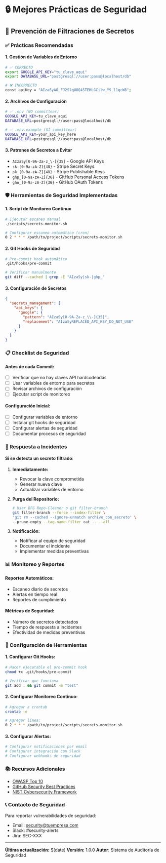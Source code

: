# 🔒 Mejores Prácticas de Seguridad

## 🚨 Prevención de Filtraciones de Secretos

### ✅ Prácticas Recomendadas

#### 1. **Gestión de Variables de Entorno**
```bash
# ✅ CORRECTO
export GOOGLE_API_KEY="tu_clave_aqui"
export DATABASE_URL="postgresql://user:pass@localhost/db"

# ❌ INCORRECTO
const apiKey = "AIzaSyAO_FJ2SlqU8Q4STEHLGCilw_Y9_11qcW8";
```

#### 2. **Archivos de Configuración**
```bash
# ✅ .env (NO committear)
GOOGLE_API_KEY=tu_clave_aqui
DATABASE_URL=postgresql://user:pass@localhost/db

# ✅ .env.example (SÍ committear)
GOOGLE_API_KEY=your_api_key_here
DATABASE_URL=postgresql://user:pass@localhost/db
```

#### 3. **Patrones de Secretos a Evitar**
- `AIzaSy[0-9A-Za-z_\-]{35}` - Google API Keys
- `sk-[0-9a-zA-Z]{48}` - Stripe Secret Keys
- `pk_[0-9a-zA-Z]{48}` - Stripe Publishable Keys
- `ghp_[0-9a-zA-Z]{36}` - GitHub Personal Access Tokens
- `gho_[0-9a-zA-Z]{36}` - GitHub OAuth Tokens

### 🛡️ Herramientas de Seguridad Implementadas

#### 1. **Script de Monitoreo Continuo**
```bash
# Ejecutar escaneo manual
./scripts/secrets-monitor.sh

# Configurar escaneo automático (cron)
0 2 * * * /path/to/project/scripts/secrets-monitor.sh
```

#### 2. **Git Hooks de Seguridad**
```bash
# Pre-commit hook automático
.git/hooks/pre-commit

# Verificar manualmente
git diff --cached | grep -E "AIzaSy|sk-|ghp_"
```

#### 3. **Configuración de Secretos**
```json
{
  "secrets_management": {
    "api_keys": {
      "google": {
        "pattern": "AIzaSy[0-9A-Za-z_\\-]{35}",
        "replacement": "AIzaSyREPLACED_API_KEY_DO_NOT_USE"
      }
    }
  }
}
```

### 📋 Checklist de Seguridad

#### Antes de cada Commit:
- [ ] Verificar que no hay claves API hardcodeadas
- [ ] Usar variables de entorno para secretos
- [ ] Revisar archivos de configuración
- [ ] Ejecutar script de monitoreo

#### Configuración Inicial:
- [ ] Configurar variables de entorno
- [ ] Instalar git hooks de seguridad
- [ ] Configurar alertas de seguridad
- [ ] Documentar procesos de seguridad

### 🚨 Respuesta a Incidentes

#### Si se detecta un secreto filtrado:

1. **Inmediatamente:**
   - Revocar la clave comprometida
   - Generar nueva clave
   - Actualizar variables de entorno

2. **Purga del Repositorio:**
   ```bash
   # Usar BFG Repo-Cleaner o git filter-branch
   git filter-branch --force --index-filter \
   'git rm --cached --ignore-unmatch archivo_con_secreto' \
   --prune-empty --tag-name-filter cat -- --all
   ```

3. **Notificación:**
   - Notificar al equipo de seguridad
   - Documentar el incidente
   - Implementar medidas preventivas

### 📊 Monitoreo y Reportes

#### Reportes Automáticos:
- Escaneo diario de secretos
- Alertas en tiempo real
- Reportes de cumplimiento

#### Métricas de Seguridad:
- Número de secretos detectados
- Tiempo de respuesta a incidentes
- Efectividad de medidas preventivas

### 🔧 Configuración de Herramientas

#### 1. **Configurar Git Hooks:**
```bash
# Hacer ejecutable el pre-commit hook
chmod +x .git/hooks/pre-commit

# Verificar que funciona
git add . && git commit -m "test"
```

#### 2. **Configurar Monitoreo Continuo:**
```bash
# Agregar a crontab
crontab -e

# Agregar línea:
0 2 * * * /path/to/project/scripts/secrets-monitor.sh
```

#### 3. **Configurar Alertas:**
```bash
# Configurar notificaciones por email
# Configurar integración con Slack
# Configurar webhooks de seguridad
```

### 📚 Recursos Adicionales

- [OWASP Top 10](https://owasp.org/www-project-top-ten/)
- [GitHub Security Best Practices](https://docs.github.com/en/github/security)
- [NIST Cybersecurity Framework](https://www.nist.gov/cyberframework)

### 📞 Contacto de Seguridad

Para reportar vulnerabilidades de seguridad:
- Email: security@tuempresa.com
- Slack: #security-alerts
- Jira: SEC-XXX

---

**Última actualización:** $(date)
**Versión:** 1.0.0
**Autor:** Sistema de Auditoría de Seguridad
